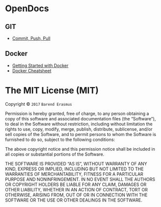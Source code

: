 # OpenDocs

## GIT

* [Commit, Push, Pull](https://github.com/developersworkspace/OpenDocs/tree/master/Commit-Push-Pull)

## Docker

* [Getting Started with Docker](https://github.com/developersworkspace/OpenDocs/tree/master/Getting-Started-With-Docker)
* [Docker Cheatsheet](https://github.com/developersworkspace/OpenDocs/tree/master/Docker-Cheatsheet)

The MIT License (MIT)
=====================

Copyright © `2017` `Barend Erasmus`

Permission is hereby granted, free of charge, to any person
obtaining a copy of this software and associated documentation
files (the “Software”), to deal in the Software without
restriction, including without limitation the rights to use,
copy, modify, merge, publish, distribute, sublicense, and/or sell
copies of the Software, and to permit persons to whom the
Software is furnished to do so, subject to the following
conditions:

The above copyright notice and this permission notice shall be
included in all copies or substantial portions of the Software.

THE SOFTWARE IS PROVIDED “AS IS”, WITHOUT WARRANTY OF ANY KIND,
EXPRESS OR IMPLIED, INCLUDING BUT NOT LIMITED TO THE WARRANTIES
OF MERCHANTABILITY, FITNESS FOR A PARTICULAR PURPOSE AND
NONINFRINGEMENT. IN NO EVENT SHALL THE AUTHORS OR COPYRIGHT
HOLDERS BE LIABLE FOR ANY CLAIM, DAMAGES OR OTHER LIABILITY,
WHETHER IN AN ACTION OF CONTRACT, TORT OR OTHERWISE, ARISING
FROM, OUT OF OR IN CONNECTION WITH THE SOFTWARE OR THE USE OR
OTHER DEALINGS IN THE SOFTWARE.
